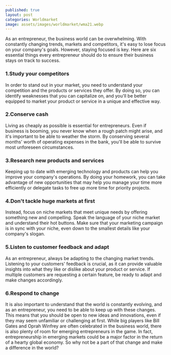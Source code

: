 ```yaml
---
published: true
layout: post
categories: Worldmarket
image: assets/images/worldmarket/wma21.webp
---
```


As an entrepreneur, the business world can be overwhelming. With constantly changing trends, markets and competitors, it's easy to lose focus on your company's goals. However, staying focused is key. Here are six essential things every entrepreneur should do to ensure their business stays on track to success.

### 1.Study your competitors
In order to stand out in your market, you need to understand your competition and the products or services they offer. By doing so, you can identify weaknesses that you can capitalize on, and you'll be better equipped to market your product or service in a unique and effective way.

### 2.Conserve cash
Living as cheaply as possible is essential for entrepreneurs. Even if business is booming, you never know when a rough patch might arise, and it's important to be able to weather the storm. By conserving several months' worth of operating expenses in the bank, you'll be able to survive most unforeseen circumstances.

### 3.Research new products and services
Keeping up to date with emerging technology and products can help you improve your company's operations. By doing your homework, you can take advantage of new opportunities that may help you manage your time more efficiently or delegate tasks to free up more time for priority projects.

### 4.Don't tackle huge markets at first
Instead, focus on niche markets that meet unique needs by offering something new and compelling. Speak the language of your niche market and understand their hot buttons. Make sure that your marketing campaign is in sync with your niche, even down to the smallest details like your company's slogan.

### 5.Listen to customer feedback and adapt
As an entrepreneur, always be adapting to the changing market trends. Listening to your customers' feedback is crucial, as it can provide valuable insights into what they like or dislike about your product or service. If multiple customers are requesting a certain feature, be ready to adapt and make changes accordingly.

### 6.Respond to change
It is also important to understand that the world is constantly evolving, and as an entrepreneur, you need to be able to keep up with these changes. This means that you should be open to new ideas and innovations, even if they may seem unfamiliar or challenging at first.
While big players like Bill Gates and Oprah Winfrey are often celebrated in the business world, there is also plenty of room for emerging entrepreneurs in the game. In fact, entrepreneurship in emerging markets could be a major factor in the return of a hearty global economy. So why not be a part of that change and make a difference in the world?
